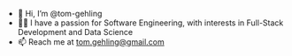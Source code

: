 - 👋 Hi, I’m @tom-gehling
- 👨‍💻 I have a passion for Software Engineering, with interests in Full-Stack Development and Data Science
- 📫 Reach me at tom.gehling@gmail.com

<!---
tom-gehling/tom-gehling is a ✨ special ✨ repository because its `README.md` (this file) appears on your GitHub profile.
You can click the Preview link to take a look at your changes.
--->
